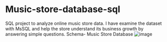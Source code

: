 # Music-store-database-sql
SQL project to analyze online music store data.
I have examine the dataset with MsSQL and help the store understand its business growth by answering simple questions.
Schema- Music Store Database
![image](https://github.com/bharat-Jadoun/Music-store-database-sql/assets/139068815/4b270375-41fc-47bb-bf8a-c345b7e2b788)
